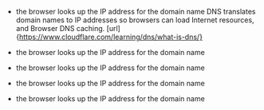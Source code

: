 * the browser looks up the IP address for the domain name
DNS translates domain names to IP addresses so browsers can load Internet resources, and Browser DNS caching. [url]{https://www.cloudflare.com/learning/dns/what-is-dns/}

* the browser looks up the IP address for the domain name
* the browser looks up the IP address for the domain name
* the browser looks up the IP address for the domain name
* the browser looks up the IP address for the domain name







